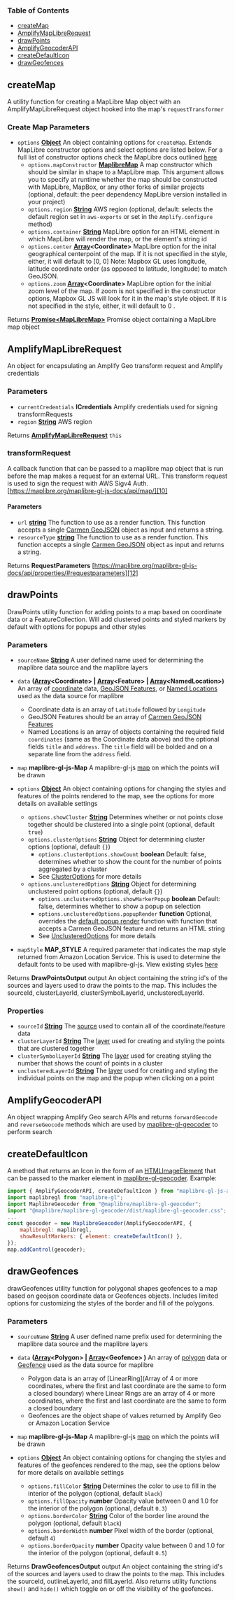 <!-- Generated by documentation.js. Update this documentation by updating the source code. -->

### Table of Contents

- [createMap](#createmap)
- [AmplifyMapLibreRequest][1]
- [drawPoints][5]
- [AmplifyGeocoderAPI](#amplifygeocoderapi)
- [createDefaultIcon](#createdefaulticon)
- [drawGeofences](#drawgeofences)

## createMap

A utility function for creating a MapLibre Map object with an AmplifyMapLibreRequest object hooked into the map's `requestTransformer`

### Create Map Parameters

- `options` **[Object][14]** An object containing options for `createMap`. Extends MapLibre constructor options and select options are listed below. For a full list of constructor options check the MapLibre docs outlined [here](https://maplibre.org/maplibre-gl-js-docs/api/map/)
  - `options.mapConstructor` **[MaplibreMap](https://maplibre.org/maplibre-gl-js-docs/api/map/)** A map constructor which should be similar in shape to a MapLibre map. This argument allows you to specify at runtime whether the map should be constructed with MapLibre, MapBox, or any other forks of similar projects (optional, default: the peer dependency MapLibre version installed in your project)
  - `options.region` **[String][8]** AWS region (optional, default: selects the default region set in `aws-exports` or set in the `Amplify.configure` method)
  - `options.container` **[String][8]** MapLibre option for an HTML element in which MapLibre will render the map, or the element's string id
  - `options.center` **[Array][13]\<Coordinate>** MapLibre option for the inital geographical centerpoint of the map. If it is not specified in the style, either, it will default to [0, 0] Note: Mapbox GL uses longitude, latitude coordinate order (as opposed to latitude, longitude) to match GeoJSON.
  - `options.zoom` **[Array][13]\<Coordinate>** MapLibre option for the initial zoom level of the map. If zoom is not specified in the constructor options, Mapbox GL JS will look for it in the map's style object. If it is not specified in the style, either, it will default to 0 .

Returns **[Promise\<MapLibreMap>](https://maplibre.org/maplibre-gl-js-docs/api/map/)** Promise object containing a MapLibre map object

## AmplifyMapLibreRequest

An object for encapsulating an Amplify Geo transform request and Amplify credentials

### Parameters

- `currentCredentials` **ICredentials** Amplify credentials used for signing transformRequests
- `region` **[String][8]** AWS region

Returns **[AmplifyMapLibreRequest][9]** `this`

### transformRequest

A callback function that can be passed to a maplibre map object that is run before the map makes a request for an external URL. This transform request is used to sign the request with AWS Sigv4 Auth. [https://maplibre.org/maplibre-gl-js-docs/api/map/][10]

#### Parameters

- `url` **[string][8]** The function to use as a render function. This function accepts a single [Carmen GeoJSON][11] object as input and returns a string.
- `resourceType` **[string][8]** The function to use as a render function. This function accepts a single [Carmen GeoJSON][11] object as input and returns a string.

Returns **RequestParameters** [https://maplibre.org/maplibre-gl-js-docs/api/properties/#requestparameters][12]

## drawPoints

DrawPoints utility function for adding points to a map based on coordinate data or a FeatureCollection. Will add clustered points and styled markers by default with options for popups and other styles

### Parameters

- `sourceName` **[String][8]** A user defined name used for determining the maplibre data source and the maplibre layers
- `data` **([Array][13]\<Coordinate> | [Array][13]\<Feature> | [Array][13]\<NamedLocation>)** An array of [coordinate](https://github.com/aws-amplify/maplibre-gl-js-amplify/blob/main/src/types.ts#L6) data, [GeoJSON Features][11], or [Named Locations](https://github.com/aws-amplify/maplibre-gl-js-amplify/blob/main/src/types.ts#L6) used as the data source for maplibre
  - Coordinate data is an array of `Latitude` followed by `Longitude`
  - GeoJSON Features should be an array of [Carmen GeoJSON Features][11]
  - Named Locations is an array of objects containing the required field `coordinates` (same as the Coordinate data above) and the optional fields `title` and `address`. The `title` field will be bolded and on a separate line from the `address` field.
- `map` **maplibre-gl-js-Map** A maplibre-gl-js [map][10] on which the points will be drawn
- `options` **[Object][14]** An object containing options for changing the styles and features of the points rendered to the map, see the options for more details on available settings

  - `options.showCluster` **[String][8]** Determines whether or not points close together should be clustered into a single point (optional, default `true`)
  - `options.clusterOptions` **[String][8]** Object for determining cluster options (optional, default `{}`)
    - `options.clusterOptions.showCount` **boolean** Default: false, determines whether to show the count for the number of points aggregated by a cluster
    - See [ClusterOptions][15] for more details
  - `options.unclusteredOptions` **[String][8]** Object for determining unclustered point options (optional, default `{}`)
    - `options.unclusteredOptions.showMarkerPopup` **boolean** Default: false, determines whether to show a popup on selection
    - `options.unclusteredOptions.popupRender` **function** Optional, overrides the [default popup render](https://github.com/aws-amplify/maplibre-gl-js-amplify/blob/main/src/popupRender.ts#L18) function with function that accepts a Carmen GeoJSON feature and returns an HTML string
    - See [UnclusteredOptions][16] for more details

- `mapStyle` **MAP_STYLE** A required parameter that indicates the map style returned from Amazon Location Service. This is used to determine the default fonts to be used with maplibre-gl-js. View existing styles [here][17]

Returns **DrawPointsOutput** output An object containing the string id's of the sources and layers used to draw the points to the map. This includes the sourceId, clusterLayerId, clusterSymbolLayerId, unclusteredLayerId.

### Properties

- `sourceId` **[String][8]** The [source][18] used to contain all of the coordinate/feature data
- `clusterLayerId` **[String][8]** The [layer][19] used for creating and styling the points that are clustered together
- `clusterSymbolLayerId` **[String][8]** The [layer][20] used for creating styling the number that shows the count of points in a cluster
- `unclusteredLayerId` **[String][8]** The [layer][21] used for creating and styling the individual points on the map and the popup when clicking on a point

## AmplifyGeocoderAPI

An object wrapping Amplify Geo search APIs and returns `forwardGeocode` and `reverseGeocode` methods which are used by [maplibre-gl-geocoder][22] to perform search

## createDefaultIcon

A method that returns an Icon in the form of an [HTMLImageElement](https://developer.mozilla.org/en-US/docs/Web/API/HTMLImageElement) that can be passed to the marker element in [maplibre-gl-geocoder][22]. Example:

```js
import { AmplifyGeocoderAPI, createDefaultIcon } from "maplibre-gl-js-amplify";
import maplibregl from "maplibre-gl";
import MaplibreGeocoder from "@maplibre/maplibre-gl-geocoder";
import "@maplibre/maplibre-gl-geocoder/dist/maplibre-gl-geocoder.css";
...
const geocoder = new MaplibreGeocoder(AmplifyGeocoderAPI, {
    maplibregl: maplibregl,
    showResultMarkers: { element: createDefaultIcon() },
});
map.addControl(geocoder);
```

## drawGeofences

drawGeofences utility function for polygonal shapes geofences to a map based on geojson coordinate data or Geofences objects. Includes limited options for customizing the styles of the border and fill of the polygons.

### Parameters

- `sourceName` **[String][8]** A user defined name prefix used for determining the maplibre data source and the maplibre layers
- `data` **([Array][13]\<Polygon> | [Array][13]\<Geofence> )** An array of [polygon](https://github.com/aws-amplify/maplibre-gl-js-amplify/blob/main/src/types.ts#L9) data or [Geofence](https://github.com/aws-amplify/maplibre-gl-js-amplify/blob/main/src/types.ts#L11) used as the data source for maplibre
  - Polygon data is an array of [LinearRing](Array of 4 or more coordinates, where the first and last coordinate are the same to form a closed boundary) where Linear Rings are an array of 4 or more coordinates, where the first and last coordinate are the same to form a closed boundary
  - Geofences are the object shape of values returned by Amplify Geo or Amazon Location Service
- `map` **maplibre-gl-js-Map** A maplibre-gl-js [map][10] on which the points will be drawn
- `options` **[Object][14]** An object containing options for changing the styles and features of the geofences rendered to the map, see the options below for more details on available settings

  - `options.fillColor` **[String][8]** Determines the color to use to fill in the interior of the polygon (optional, default `black`)
  - `options.fillOpacity` **number** Opacity value between 0 and 1.0 for the interior of the polygon (optional, default `0.3`)
  - `options.borderColor` **[String][8]** Color of the border line around the polygon (optional, default `black`)
  - `options.borderWidth` **number** Pixel width of the border (optional, default `4`)
  - `options.borderOpacity` **number** Opacity value between 0 and 1.0 for the interior of the polygon (optional, default `0.5`)

Returns **DrawGeofencesOutput** output An object containing the string id's of the sources and layers used to draw the points to the map. This includes the sourceId, outlineLayerId, and fillLayerId. Also returns utility functions `show()` and `hide()` which toggle on or off the visibility of the geofences.

[1]: #amplifymaplibrerequest
[2]: #parameters
[3]: #transformrequest
[4]: #parameters-1
[5]: #drawpoints
[6]: #parameters-2
[7]: #properties
[8]: https://developer.mozilla.org/docs/Web/JavaScript/Reference/Global_Objects/String
[9]: #amplifymaplibrerequest
[10]: https://maplibre.org/maplibre-gl-js-docs/api/map/
[11]: https://github.com/mapbox/carmen/blob/master/carmen-geojson.md
[12]: https://maplibre.org/maplibre-gl-js-docs/api/properties/#requestparameters
[13]: https://developer.mozilla.org/docs/Web/JavaScript/Reference/Global_Objects/Array
[14]: https://developer.mozilla.org/docs/Web/JavaScript/Reference/Global_Objects/Object
[15]: https://github.com/aws-amplify/maplibre-gl-js-amplify/blob/main/src/types.ts#L43
[16]: https://github.com/aws-amplify/maplibre-gl-js-amplify/blob/main/src/types.ts#L8
[17]: https://github.com/aws-amplify/maplibre-gl-js-amplify/blob/main/src/constants.ts#L8
[18]: https://maplibre.org/maplibre-gl-js-docs/api/sources/
[19]: https://maplibre.org/maplibre-gl-js-docs/style-spec/layers/
[20]: https://maplibre.org/maplibre-gl-js-docs/style-spec/layers/#symbol
[21]: https://maplibre.org/maplibre-gl-js-docs/style-spec/layers
[22]: https://github.com/maplibre/maplibre-gl-geocoder
